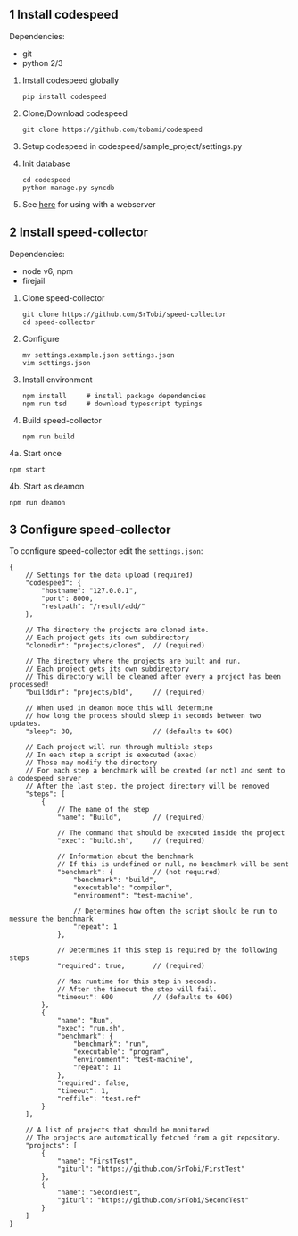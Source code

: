 1 Install codespeed
--------------------

Dependencies:
- git
- python 2/3

1. Install codespeed globally

    ```
    pip install codespeed
    ```

2. Clone/Download codespeed

    ```
    git clone https://github.com/tobami/codespeed
    ```

3. Setup codespeed in codespeed/sample_project/settings.py
4. Init database

    ```
    cd codespeed
    python manage.py syncdb
    ```

5. See [here](https://github.com/tobami/codespeed/blob/master/sample_project/README.md#installing-for-production) for using with a webserver


2 Install speed-collector
-----------------------

Dependencies:
- node v6, npm
- firejail

1. Clone speed-collector

    ```
    git clone https://github.com/SrTobi/speed-collector
    cd speed-collector
    ```

2. Configure

    ```
    mv settings.example.json settings.json
    vim settings.json
    ```

3. Install environment

    ```
    npm install     # install package dependencies
    npm run tsd     # download typescript typings
    ```

3. Build speed-collector

    ```
    npm run build
    ```

4a. Start once

```
npm start
```

4b. Start as deamon

```
npm run deamon
```

3 Configure speed-collector
---------------------------

To configure speed-collector edit the `settings.json`:

~~~~~~~~~~~~~~~~~~~~~~~~
{
    // Settings for the data upload (required)
    "codespeed": {
        "hostname": "127.0.0.1",
        "port": 8000, 
        "restpath": "/result/add/"
    },

    // The directory the projects are cloned into.
    // Each project gets its own subdirectory
    "clonedir": "projects/clones",  // (required)

    // The directory where the projects are built and run.
    // Each project gets its own subdirectory
    // This directory will be cleaned after every a project has been processed!
    "builddir": "projects/bld",     // (required)

    // When used in deamon mode this will determine
    // how long the process should sleep in seconds between two updates.
    "sleep": 30,                    // (defaults to 600)

    // Each project will run through multiple steps
    // In each step a script is executed (exec)
    // Those may modify the directory
    // For each step a benchmark will be created (or not) and sent to a codespeed server
    // After the last step, the project directory will be removed
    "steps": [
        {
            // The name of the step
            "name": "Build",        // (required)

            // The command that should be executed inside the project
            "exec": "build.sh",     // (required)

            // Information about the benchmark
            // If this is undefined or null, no benchmark will be sent
            "benchmark": {          // (not required)
                "benchmark": "build",
                "executable": "compiler",
                "environment": "test-machine",

                // Determines how often the script should be run to messure the benchmark
                "repeat": 1
            },

            // Determines if this step is required by the following steps
            "required": true,       // (required)

            // Max runtime for this step in seconds.
            // After the timeout the step will fail.
            "timeout": 600          // (defaults to 600)
        },
        {
            "name": "Run",
            "exec": "run.sh",
            "benchmark": {
                "benchmark": "run",
                "executable": "program",
                "environment": "test-machine",
                "repeat": 11
            },
            "required": false,
            "timeout": 1,
            "reffile": "test.ref"
        }
    ],

    // A list of projects that should be monitored
    // The projects are automatically fetched from a git repository.
    "projects": [
        {
            "name": "FirstTest",
            "giturl": "https://github.com/SrTobi/FirstTest"
        },
        {
            "name": "SecondTest",
            "giturl": "https://github.com/SrTobi/SecondTest"
        }
    ]
}
~~~~~~~~~~~~~~~~~~~~~~~~